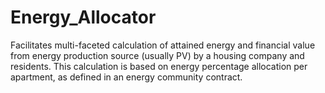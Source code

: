 # Energy_Allocator
Facilitates multi-faceted calculation of attained energy and financial value from energy production source (usually PV) by a housing company and residents. This calculation is based on energy percentage allocation per apartment, as defined in an energy community contract.
